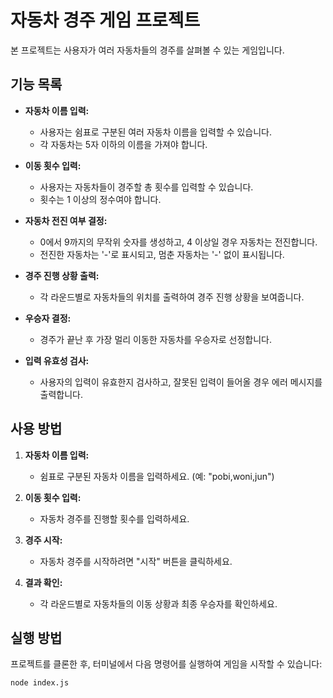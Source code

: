 # 자동차 경주 게임 프로젝트

본 프로젝트는 사용자가 여러 자동차들의 경주를 살펴볼 수 있는 게임입니다.

## 기능 목록

- **자동차 이름 입력:**
  - 사용자는 쉼표로 구분된 여러 자동차 이름을 입력할 수 있습니다.
  - 각 자동차는 5자 이하의 이름을 가져야 합니다.

- **이동 횟수 입력:**
  - 사용자는 자동차들이 경주할 총 횟수를 입력할 수 있습니다.
  - 횟수는 1 이상의 정수여야 합니다.

- **자동차 전진 여부 결정:**
  - 0에서 9까지의 무작위 숫자를 생성하고, 4 이상일 경우 자동차는 전진합니다.
  - 전진한 자동차는 '-'로 표시되고, 멈춘 자동차는 '-' 없이 표시됩니다.

- **경주 진행 상황 출력:**
  - 각 라운드별로 자동차들의 위치를 출력하여 경주 진행 상황을 보여줍니다.

- **우승자 결정:**
  - 경주가 끝난 후 가장 멀리 이동한 자동차를 우승자로 선정합니다.

- **입력 유효성 검사:**
  - 사용자의 입력이 유효한지 검사하고, 잘못된 입력이 들어올 경우 에러 메시지를 출력합니다.

## 사용 방법

1. **자동차 이름 입력:**
   - 쉼표로 구분된 자동차 이름을 입력하세요. (예: "pobi,woni,jun")

2. **이동 횟수 입력:**
   - 자동차 경주를 진행할 횟수를 입력하세요.

3. **경주 시작:**
   - 자동차 경주를 시작하려면 "시작" 버튼을 클릭하세요.

4. **결과 확인:**
   - 각 라운드별로 자동차들의 이동 상황과 최종 우승자를 확인하세요.

## 실행 방법

프로젝트를 클론한 후, 터미널에서 다음 명령어를 실행하여 게임을 시작할 수 있습니다:

`node index.js`



